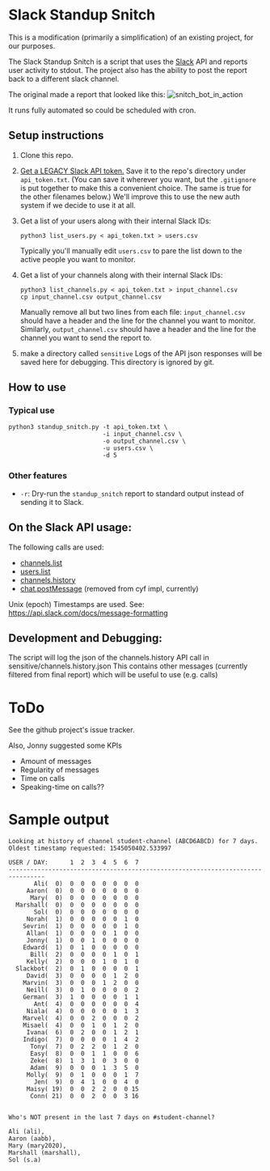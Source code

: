 # Slack Standup Snitch

This is a modification (primarily a simplification) of an existing project, for our purposes.

The Slack Standup Snitch is a script that uses the [Slack](https://slack.com/) API and reports user activity to stdout.  The project also has the ability to post the report back to a different slack channel.

The original made a report that looked like this:
![snitch_bot_in_action](https://cloud.githubusercontent.com/assets/8029092/7402900/f85095c0-ee95-11e4-91e7-940717732f3b.jpg)

It runs fully automated so could be scheduled with cron.

## Setup instructions

1. Clone this repo.
2. [Get a LEGACY Slack API token.](https://api.slack.com/custom-integrations/legacy-tokens) Save it to the
   repo's directory under `api_token.txt`. (You can save it wherever
   you want, but the `.gitignore` is put together to make this a
   convenient choice. The same is true for the other filenames below.)
   We'll improve this to use the new auth system if we decide to 
   use it at all.
3. Get a list of your users along with their internal Slack IDs:

   ```
   python3 list_users.py < api_token.txt > users.csv
   ```

   Typically you'll manually edit `users.csv` to pare the list down to
   the active people you want to monitor.
4. Get a list of your channels along with their internal Slack IDs:

   ```
   python3 list_channels.py < api_token.txt > input_channel.csv
   cp input_channel.csv output_channel.csv
   ```

   Manually remove all but two lines from each file:
   `input_channel.csv` should have a header and the line for the
   channel you want to monitor. Similarly, `output_channel.csv` should
   have a header and the line for the channel you want to send the
   report to.

5. make a directory called `sensitive` Logs of the API json responses 
   will be saved here for debugging.  This directory is ignored by git.

## How to use

### Typical use

```
python3 standup_snitch.py -t api_token.txt \
                          -i input_channel.csv \
                          -o output_channel.csv \
                          -u users.csv \
                          -d 5
```

### Other features

* `-r`: Dry-run the `standup_snitch` report to standard output instead
of sending it to Slack.

## On the Slack API usage:

The following calls are used:

* [channels.list](https://api.slack.com/methods/channels.list)
* [users.list](https://api.slack.com/methods/users.list)
* [channels.history](https://api.slack.com/methods/channels.history)
* [chat.postMessage](https://api.slack.com/methods/chat.postMessage) (removed from cyf impl, currently)

Unix (epoch) Timestamps are used.  See: https://api.slack.com/docs/message-formatting

## Development and Debugging:

The script will log the json of the channels.history API call in sensitive/channels.history.json
This contains other messages (currently filtered from final report) which will be useful to use (e.g. calls)

# ToDo

See the github project's issue tracker.

Also, Jonny suggested some KPIs

* Amount of messages
* Regularity of messages
* Time on calls
* Speaking-time on calls??

# Sample output

```
Looking at history of channel student-channel (ABCD6ABCD) for 7 days.  Oldest timestamp requested: 1545050402.533997

USER / DAY:      1  2  3  4  5  6  7 
--------------------------------------------------------------------------------
       Ali(  0)  0  0  0  0  0  0  0 
     Aaron(  0)  0  0  0  0  0  0  0 
      Mary(  0)  0  0  0  0  0  0  0 
  Marshall(  0)  0  0  0  0  0  0  0 
       Sol(  0)  0  0  0  0  0  0  0 
     Norah(  1)  0  0  0  0  0  1  0 
    Sevrin(  1)  0  0  0  0  0  1  0 
     Allan(  1)  0  0  0  0  1  0  0 
     Jonny(  1)  0  0  1  0  0  0  0 
    Edward(  1)  0  1  0  0  0  0  0 
      Bill(  2)  0  0  0  0  1  0  1 
     Kelly(  2)  0  0  0  1  0  1  0 
  Slackbot(  2)  0  1  0  0  0  0  1 
     David(  3)  0  0  0  0  1  2  0 
    Marvin(  3)  0  0  0  1  2  0  0 
     Neill(  3)  0  1  0  0  0  0  2 
    German(  3)  1  0  0  0  0  1  1 
       Ant(  4)  0  0  0  0  0  0  4 
     Niala(  4)  0  0  0  0  0  1  3 
    Marvel(  4)  0  0  2  0  0  0  2 
    Misael(  4)  0  0  1  0  1  2  0 
     Ivana(  6)  0  2  0  0  1  2  1 
    Indigo(  7)  0  0  0  0  1  4  2 
      Tony(  7)  0  2  2  0  1  2  0 
      Easy(  8)  0  0  1  1  0  0  6 
      Zeke(  8)  1  3  1  0  3  0  0 
      Adam(  9)  0  0  0  1  3  5  0 
     Molly(  9)  0  1  0  0  0  1  7 
       Jen(  9)  0  4  1  0  0  4  0 
     Maisy( 19)  0  0  2  2  0  0 15 
      Conn( 21)  0  0  2  0  0  3 16 


Who's NOT present in the last 7 days on #student-channel?

Ali (ali), 
Aaron (aabb), 
Mary (mary2020), 
Marshall (marshall), 
Sol (s.a)
```